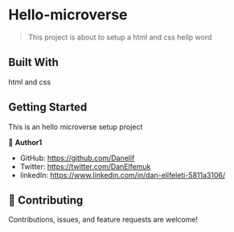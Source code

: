 # Hello-microverse

> This project is about to setup a html and css hellp word

## Built With

html and css

## Getting Started

This is an hello microverse setup project 


👤 **Author1**

- GitHub: https://github.com/Danelif
- Twitter: https://twitter.com/DanElfemuk
- linkedIn: https://www.linkedin.com/in/dan-elifeleti-5811a3106/

## 🤝 Contributing

Contributions, issues, and feature requests are welcome!
